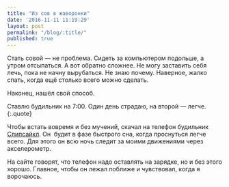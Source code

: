 ```yaml
---
title: "Из сов в жаворонки"
date: '2016-11-11 11:19:29'
layout: post
permalink: "/blog/:title/"
published: true
---
```

Стать совой — не проблема. Сидеть за компьютером подольше, а утром отсыпаться. А вот обратно сложнее. Не могу заставить себя лечь, пока не начну вырубаться. Не знаю почему. Наверное, жалко спать, когда ещё столько всего можно сделать.

Наконец, нашёл свой способ.

Ставлю будильник на 7:00. Один день страдаю, на второй — легче.
{:.quote}

Чтобы встать вовремя и без мучений, скачал на телефон будильник [Слипсайкл](https://www.sleepcycle.com/). Он  будит в фазе быстрого сна, когда проснуться легче всего. Для этого он всю ночь следит за моими движениями через акселерометр. 

На сайте говорят, что телефон надо оставлять на зарядке, но и без этого хорошо. Главное, чтобы он лежал поближе и чувствовал, когда я ворочаюсь.